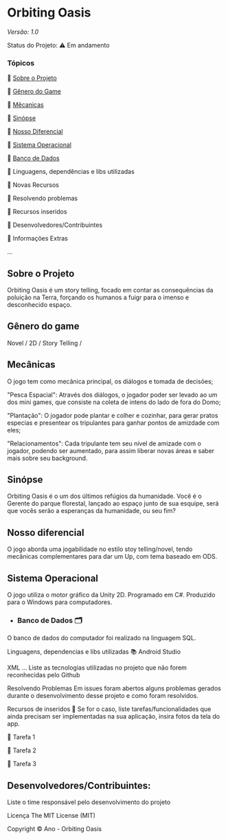 # Orbiting Oasis


*Versão: 1.0*


Status do Projeto: ⚠️ Em andamento


### Tópicos


🔹 [Sobre o Projeto](https://github.com/GatoEstunado/Orbiting-Oasis#sobre-o-projeto)

🔹 [Gênero do Game](https://github.com/GatoEstunado/Orbiting-Oasis#gênero-do-game)

🔹 [Mêcanicas](https://github.com/GatoEstunado/Orbiting-Oasis#mec%C3%A2nicas)

🔹 [Sinópse](https://github.com/GatoEstunado/Orbiting-Oasis#sinópse)

🔹 [Nosso Diferencial](https://github.com/GatoEstunado/Orbiting-Oasis#nosso-diferencial)

🔹 [Sistema Operacional](https://github.com/GatoEstunado/Orbiting-Oasis#sistema-operacional)

🔹 [Banco de Dados](https://github.com/GatoEstunado/Orbiting-Oasis#banco-de-dados-%EF%B8%8F)

🔹 Linguagens, dependências e libs utilizadas

🔹 Novas Recursos

🔹 Resolvendo problemas

🔹 Recursos inseridos

🔹 Desenvolvedores/Contribuintes

🔹 Informações Extras

...


## Sobre o Projeto
Orbiting Oasis é um story telling, focado em contar as consequências da poluição na Terra, forçando os humanos a fuigr para o imenso e desconhecido espaço. 


## Gênero do game
Novel / 2D / Story Telling / 



## Mecânicas
O jogo tem como mecânica principal, os diálogos e tomada de decisões;

"Pesca Espacial": Através dos diálogos, o jogador poder ser levado ao um dos mini games, que consiste na coleta de intens do lado de fora do Domo;

"Plantação": O jogador pode plantar e colher e cozinhar, para gerar pratos especias e presentear os tripulantes para ganhar pontos de amizdade com eles;

"Relacionamentos": Cada tripulante tem seu nível de amizade com o jogador, podendo ser aumentado, para assim liberar novas áreas e saber mais sobre seu background.



## Sinópse
Orbiting Oasis é o um dos últimos refúgios da humanidade. Você é o Gerente do parque florestal, lançado ao espaço junto de sua esquipe, será que vocês serão a esperanças da humanidade, ou seu fim? 


## Nosso diferencial
O jogo aborda uma jogabilidade no estilo stoy telling/novel, tendo mecânicas complementares para dar um Up, com tema baseado em ODS.


## Sistema Operacional
O jogo utiliza o motor gráfico da Unity 2D.
Programado em C#.
Produzido para o Windows para computadores.

* ### Banco de Dados 🗂️
O banco de dados do computador foi realizado na linguagem SQL.

Linguagens, dependencias e libs utilizadas 📚
Android Studio

XML ... Liste as tecnologias utilizadas no projeto que não forem reconhecidas pelo Github

Resolvendo Problemas
Em issues foram abertos alguns problemas gerados durante o desenvolvimento desse projeto e como foram resolvidos.

Recursos de inseridos 🧰
Se for o caso, liste tarefas/funcionalidades que ainda precisam ser implementadas na sua aplicação, insira fotos da tela do app.

📝 Tarefa 1

📝 Tarefa 2

📝 Tarefa 3

## Desenvolvedores/Contribuintes:
Liste o time responsável pelo desenvolvimento do projeto

Licença
The MIT License (MIT)

Copyright ©️ Ano - Orbiting Oasis
